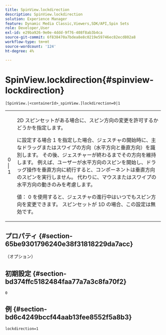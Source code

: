 ```yaml
---
title: SpinView.lockdirection
description: SpinView.lockdirection
solution: Experience Manager
feature: Dynamic Media Classic,Viewers,SDK/API,Spin Sets
role: Developer,User
exl-id: e29ba926-9e0e-4ddd-9f76-408f8ab3b4ca
source-git-commit: 6f838470a7bdea8e8c0219e59746ec82ecd802a8
workflow-type: tm+mt
source-wordcount: '124'
ht-degree: 4%

---
```


# SpinView.lockdirection{#spinview-lockdirection}

`[SpinView.|<containerId>_spinView.]lockdirection=0|1`

<table id="table_18D47E7C6A2D4D68B94225CB621D5F7C"> 
 <tbody> 
  <tr> 
   <td colname="col1"> <p> <span class="codeph"> 0 | 1 </span> </p> </td> 
   <td colname="col2"> <p> 2D スピンセットがある場合に、スピン方向の変更を許可するかどうかを指定します。 </p> <p>に設定する場合 <span class="codeph"> 1 </span>を指定した場合、ジェスチャの開始時に、主なドラッグまたはスワイプの方向（水平方向と垂直方向）を識別します。 その後、ジェスチャーが終わるまでその方向を維持します。 例えば、ユーザーが水平方向のスピンを開始し、ドラッグ操作を垂直方向に続行すると、コンポーネントは垂直方向のスピンを実行しません。 代わりに、マウスまたはスワイプの水平方向の動きのみを考慮します。 </p> <p>値： <span class="codeph"> 0 </span> を使用すると、ジェスチャの進行中はいつでもスピン方向を変更できます。 スピンセットが 1D の場合、この設定は無効です。 </p> </td> 
  </tr> 
 </tbody> 
</table>

## プロパティ {#section-65be9301796240e38f31818229da7acc}

（オプション）

## 初期設定 {#section-bd374ffc5182484faa77a7a3c8fa70f2}

`0`

## 例 {#section-bd6c4249bccf44aab13fee8552f5a8b3}

`lockdirection=1`
